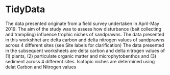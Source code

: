 # TidyData
The data presented originate from a field survey undertaken in April-May 2019. The aim of the study was to assess how disturbance (bait collecting and trampling) influence trophic niches of sandprawns. The data presented in this workshhet are delta carbon and delta nitrogen values of sandprawns across 4 different sites (see Site labels for clarification) The data presented in the subsequent worksheets are delta carbon and delta nitrogen values of (1) plants, (2) particulate organic matter and microphytobenthos and (3) sediment across 4 different sites. Isotopic niches are determined using delat Carbon and Nitrogen values
